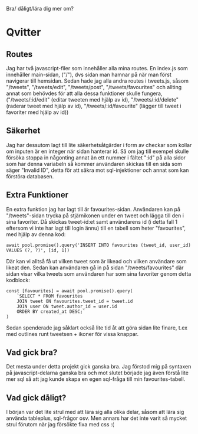 Bra/ dåligt/lära dig mer om?
# Qvitter

## Routes
Jag har två javascript-filer som innehåller alla mina routes. En index.js som innehåller main-sidan, ("/"), dvs sidan man hamnar på när man först navigerar till hemsidan. Sedan hade jag alla andra routes i tweets.js, såsom "/tweets", "/tweets/edit", "/tweets/post", "/tweets/favourites" och allting annat som behövdes för att alla dessa funktioner skulle fungera, ("/tweets/:id/edit" (editar tweeten med hjälp av id), "/tweets/:id/delete" (raderar tweet med hjälp av id), "/tweets/:id/favourite" (lägger till tweet i favoriter med hjälp av id))

## Säkerhet
Jag har dessutom lagt till lite säkerhetsåtgärder i form av checkar som kollar om inputen är en integer när sidan hanterar id. Så om jag till exempel skulle försöka stoppa in någonting annat än ett nummer i fältet ":id" på alla sidor som har denna variabeln så kommer användaren skickas till en sida som säger "Invalid ID", detta för att säkra mot sql-injektioner och annat som kan förstöra databasen. 

## Extra Funktioner
En extra funktion jag har lagt till är favourites-sidan. Användaren kan på "/tweets"-sidan trycka på stjärnikonen under en tweet och lägga till den i sina favoriter. Då skickas tweet-id:et samt användarens id (i detta fall 1 eftersom vi inte har lagt till login ännu) till en tabell som heter "favourites", med hjälp av denna kod:

```
await pool.promise().query('INSERT INTO favourites (tweet_id, user_id) VALUES (?, ?)', [id, 1])
```

Där kan vi alltså få ut vilken tweet som är likead och vilken användare som likeat den. Sedan kan användaren gå in på sidan "/tweets/favourites" där sidan visar vilka tweets som användaren har som sina favoriter genom detta kodblock:

```
const [favourites] = await pool.promise().query(
    `SELECT * FROM favourites 
    JOIN tweet ON favourites.tweet_id = tweet.id 
    JOIN user ON tweet.author_id = user.id 
    ORDER BY created_at DESC;`
)
```

Sedan spenderade jag såklart också lite tid åt att göra sidan lite finare, t.ex med outlines runt tweetsen + ikoner för vissa knappar.

## Vad gick bra?
Det mesta under detta projekt gick ganska bra. Jag förstod mig på syntaxen på javascript-delarna ganska bra och mot slutet började jag även förstå lite mer sql så att jag kunde skapa en egen sql-fråga till min favourites-tabell.

## Vad gick dåligt?
I början var det lite strul med att lära sig alla olika delar, såsom att lära sig använda tableplus, sql-frågor osv. Men annars har det inte varit så mycket strul förutom när jag försökte fixa med css :(